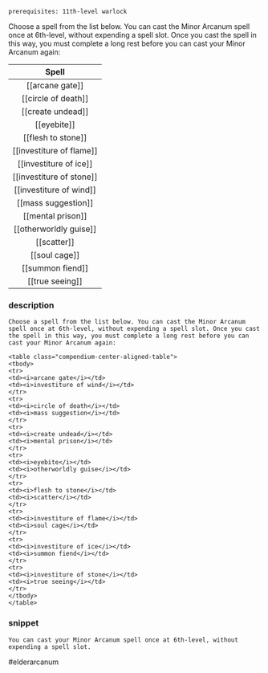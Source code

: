 `prerequisites: 11th-level warlock`

Choose a spell from the list below. You can cast the Minor Arcanum spell once at 6th-level, without expending a spell slot. Once you cast the spell in this way, you must complete a long rest before you can cast your Minor Arcanum again:

|        **Spell**         |
| :----------------------: |
|     [[arcane gate]]      |
|   [[circle of death]]    |
|    [[create undead]]     |
|       [[eyebite]]        |
|    [[flesh to stone]]    |
| [[investiture of flame]] |
|  [[investiture of ice]]  |
| [[investiture of stone]] |
| [[investiture of wind]]  |
|   [[mass suggestion]]    |
|    [[mental prison]]     |
|  [[otherworldly guise]]  |
|       [[scatter]]        |
|      [[soul cage]]       |
|     [[summon fiend]]     |
|     [[true seeing]]      |
### description
```
Choose a spell from the list below. You can cast the Minor Arcanum spell once at 6th-level, without expending a spell slot. Once you cast the spell in this way, you must complete a long rest before you can cast your Minor Arcanum again:

<table class="compendium-center-aligned-table">
<tbody>
<tr>
<td><i>arcane gate</i></td>
<td><i>investiture of wind</i></td>
</tr>
<tr>
<td><i>circle of death</i></td>
<td><i>mass suggestion</i></td>
</tr>
<tr>
<td><i>create undead</i></td>
<td><i>mental prison</i></td>
</tr>
<tr>
<td><i>eyebite</i></td>
<td><i>otherworldly guise</i></td>
</tr>
<tr>
<td><i>flesh to stone</i></td>
<td><i>scatter</i></td>
</tr>
<tr>
<td><i>investiture of flame</i></td>
<td><i>soul cage</i></td>
</tr>
<tr>
<td><i>investiture of ice</i></td>
<td><i>summon fiend</i></td>
</tr>
<tr>
<td><i>investiture of stone</i></td>
<td><i>true seeing</i></td>
</tr>
</tbody>
</table>
```

### snippet
```
You can cast your Minor Arcanum spell once at 6th-level, without expending a spell slot.
```

#elderarcanum
